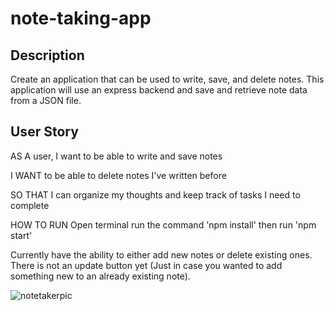 # note-taking-app

## Description

Create an application that can be used to write, save, and delete notes. This application will use an express backend and save and retrieve note data from a JSON file.

## User Story

AS A user, I want to be able to write and save notes

I WANT to be able to delete notes I've written before

SO THAT I can organize my thoughts and keep track of tasks I need to complete


HOW TO RUN
Open terminal
run the command 'npm install'
then run 'npm start'

Currently have the ability to either add new notes or delete existing ones. There is not an update button yet (Just in case you wanted to add something new to an already existing note).

![notetakerpic](https://user-images.githubusercontent.com/54759646/75207541-0536e680-5747-11ea-8384-84176bbe09e4.JPG)
